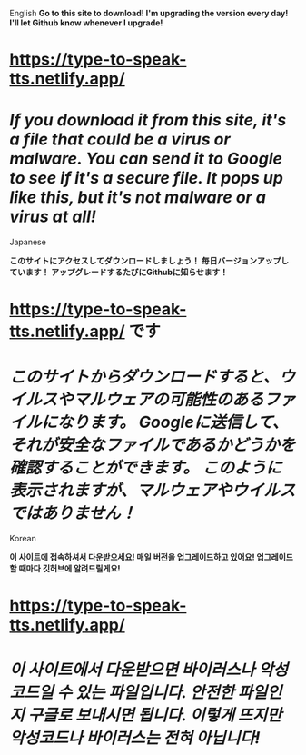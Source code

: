 English
**Go to this site to download! I'm upgrading the version every day! I'll let Github know whenever I upgrade!**
# https://type-to-speak-tts.netlify.app/

# *If you download it from this site, it's a file that could be a virus or malware. You can send it to Google to see if it's a secure file. It pops up like this, but it's not malware or a virus at all!*

Japanese

**このサイトにアクセスしてダウンロードしましょう！ 毎日バージョンアップしています！ アップグレードするたびにGithubに知らせます！**
# https://type-to-speak-tts.netlify.app/ です

# *このサイトからダウンロードすると、ウイルスやマルウェアの可能性のあるファイルになります。 Googleに送信して、それが安全なファイルであるかどうかを確認することができます。 このように表示されますが、マルウェアやウイルスではありません！*

Korean

**이 사이트에 접속하셔서 다운받으세요! 매일 버전을 업그레이드하고 있어요! 업그레이드할 때마다 깃허브에 알려드릴게요!**
# https://type-to-speak-tts.netlify.app/

# *이 사이트에서 다운받으면 바이러스나 악성코드일 수 있는 파일입니다. 안전한 파일인지 구글로 보내시면 됩니다. 이렇게 뜨지만 악성코드나 바이러스는 전혀 아닙니다!*

